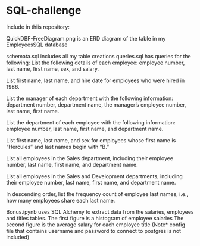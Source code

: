 # SQL-challenge

Include in thiis repository:

QuickDBF-FreeDiagram.png is an ERD diagram of the table in my EmployeesSQL database

schemata.sql includes all my table creations 
queries.sql has queries for the following: 
List the following details of each employee: employee number, last name, first name, sex, and salary.

List first name, last name, and hire date for employees who were hired in 1986.

List the manager of each department with the following information: department number, department name, the manager’s employee number, last name, first name.

List the department of each employee with the following information: employee number, last name, first name, and department name.

List first name, last name, and sex for employees whose first name is “Hercules” and last names begin with “B.”

List all employees in the Sales department, including their employee number, last name, first name, and department name.

List all employees in the Sales and Development departments, including their employee number, last name, first name, and department name.

In descending order, list the frequency count of employee last names, i.e., how many employees share each last name.

Bonus.ipynb uses SQL Alchemy to extract data from the salaries, employees and titles tables. 
The first figure is a histogram of employee salaries
The second figure is the average salary for each employee title
(Note* config file that contains username and password to connect to postgres is not included)
